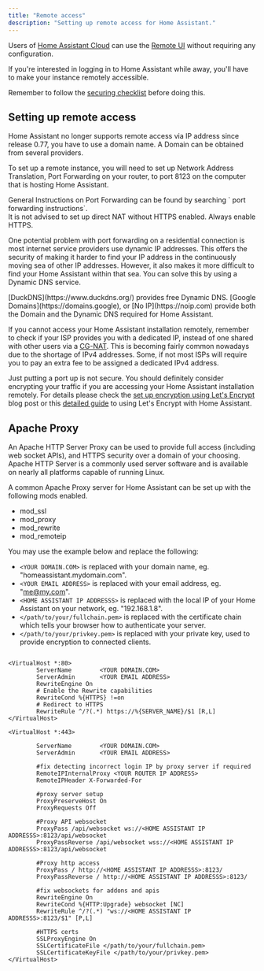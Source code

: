 ```yaml
---
title: "Remote access"
description: "Setting up remote access for Home Assistant."
---
```


<div class='note'>
Users of <a href="https://www.nabucasa.com">Home Assistant Cloud</a> can use the <a href="https://www.nabucasa.com/config/remote/">Remote UI</a> without requiring any configuration.
</div>

If you're interested in logging in to Home Assistant while away, you'll have to make your instance remotely accessible.

<div class='note warning'>

Remember to follow the [securing checklist](/docs/configuration/securing/) before doing this.

</div>

## Setting up remote access
<div class='note'>
Home Assistant no longer supports remote access via IP address since release 0.77, you have to use a domain name. A Domain can be obtained from several providers. 
</div>

To set up a remote instance, you will need to set up Network Address Translation, Port Forwarding on your router, to port 8123 on the computer that is hosting Home Assistant. 

<div class='note'>
General Instructions on Port Forwarding can be found by searching `<router model> port forwarding instructions`. 
</div>
<div class='note important'>
It is not advised to set up direct NAT without HTTPS enabled.  Always enable HTTPS.
</div>

One potential problem with port forwarding on a residential connection is most internet service providers use dynamic IP addresses. This offers the security of making it harder to find your IP address in the continuously moving sea of other IP addresses. However, it also makes it more difficult to find your Home Assistant within that sea. You can solve this by using a Dynamic DNS service.
<div class='note'>
[DuckDNS](https://www.duckdns.org/) provides free Dynamic DNS. [Google Domains](https://domains.google), or [No IP](https://noip.com) provide both the Domain and the Dynamic DNS required for Home Assistant. 
</div>

If you cannot access your Home Assistant installation remotely, remember to check if your ISP provides you with a dedicated IP, instead of one shared with other users via a [CG-NAT](https://en.wikipedia.org/wiki/Carrier-grade_NAT). This is becoming fairly common nowadays due to the shortage of IPv4 addresses. Some, if not most ISPs will require you to pay an extra fee to be assigned a dedicated IPv4 address.

<div class='note'>

Just putting a port up is not secure. You should definitely consider encrypting your traffic if you are accessing your Home Assistant installation remotely. For details please check the [set up encryption using Let's Encrypt](/blog/2017/09/27/effortless-encryption-with-lets-encrypt-and-duckdns/) blog post or this [detailed guide](/docs/ecosystem/certificates/lets_encrypt/) to using Let's Encrypt with Home Assistant.

</div>


## Apache Proxy
An Apache HTTP Server Proxy can be used to  provide full access (including web socket APIs), and HTTPS security over a domain of your choosing.  Apache HTTP Server is a commonly used server software and is available on nearly all platforms capable of running Linux. 

A common Apache Proxy server for Home Assistant can be set up with the following mods enabled.
* mod_ssl
* mod_proxy
* mod_rewrite
* mod_remoteip

You may use the example below and replace the following:
* `<YOUR DOMAIN.COM>` is replaced with your domain name, eg. "homeassistant.mydomain.com".
* `<YOUR EMAIL ADDRESS>` is replaced with your email address, eg. "me@my.com".
* `<HOME ASSISTANT IP ADDRESSS>` is replaced with the local IP of your Home Assistant on your network, eg. "192.168.1.8".
* `</path/to/your/fullchain.pem>` is replaced with the certificate chain which tells your browser how to authenticate your server.
* `</path/to/your/privkey.pem>` is replaced with your private key, used to provide encryption to connected clients. 
  
```configuration

<VirtualHost *:80>
        ServerName        <YOUR DOMAIN.COM>
        ServerAdmin       <YOUR EMAIL ADDRESS>
        RewriteEngine On
        # Enable the Rewrite capabilities
        RewriteCond %{HTTPS} !=on
        # Redirect to HTTPS 
        RewriteRule ^/?(.*) https://%{SERVER_NAME}/$1 [R,L]
</VirtualHost>

<VirtualHost *:443>

        ServerName        <YOUR DOMAIN.COM>
        ServerAdmin       <YOUR EMAIL ADDRESS>

        #fix detecting incorrect login IP by proxy server if required
        RemoteIPInternalProxy <YOUR ROUTER IP ADDRESS>
        RemoteIPHeader X-Forwarded-For

        #proxy server setup
        ProxyPreserveHost On
        ProxyRequests Off
        
        #Proxy API websocket
        ProxyPass /api/websocket ws://<HOME ASSISTANT IP ADDRESSS>:8123/api/websocket
        ProxyPassReverse /api/websocket wss://<HOME ASSISTANT IP ADDRESSS>:8123/api/websocket
        
        #Proxy http access
        ProxyPass / http://<HOME ASSISTANT IP ADDRESSS>:8123/
        ProxyPassReverse / http://<HOME ASSISTANT IP ADDRESSS>:8123/

        #fix websockets for addons and apis
        RewriteEngine On
        RewriteCond %{HTTP:Upgrade} websocket [NC]
        RewriteRule ^/?(.*) "ws://<HOME ASSISTANT IP ADDRESSS>:8123/$1" [P,L]

        #HTTPS certs
        SSLProxyEngine On
        SSLCertificateFile </path/to/your/fullchain.pem>
        SSLCertificateKeyFile </path/to/your/privkey.pem>
</VirtualHost>
```




